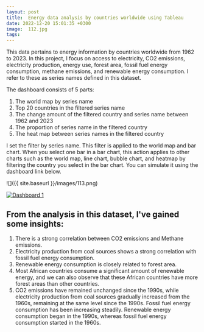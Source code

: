 ```yaml
---
layout: post
title:  Energy data analysis by countries worldwide using Tableau
date: 2022-12-20 15:01:35 +0300
image:  112.jpg
tags:   
---
```

This data pertains to energy information by countries worldwide from 1962 to 2023. In this project, I focus on access to electricity, CO2 emissions, electricity production, energy use, forest area, fossil fuel energy consumption, methane emissions, and renewable energy consumption. I refer to these as series names defined in this dataset.

The dashboard consists of 5 parts:
1. The world map by series name
2. Top 20 countries in the filtered series name
3. The change amount of the filtered country and series name between 1962 and 2023
4. The proportion of series name in the filtered country
5. The heat map between series names in the filtered country

I set the filter by series name. This filter is applied to the world map and bar chart. When you select one bar in a bar chart, this action applies to other charts such as the world map, line chart, bubble chart, and heatmap by filtering the country you select in the bar chart. You can simulate it using the dashboard link below.

![]({{ site.baseurl }}/images/113.png)

<div class='tableauPlaceholder' id='viz1719477382968' style='position: relative'><noscript><a href='#'><img alt='Dashboard 1 ' src='https:&#47;&#47;public.tableau.com&#47;static&#47;images&#47;En&#47;Energydataanalysisbycountriesworldwide&#47;Dashboard1&#47;1_rss.png' style='border: none' /></a></noscript><object class='tableauViz'  style='display:none;'><param name='host_url' value='https%3A%2F%2Fpublic.tableau.com%2F' /> <param name='embed_code_version' value='3' /> <param name='site_root' value='' /><param name='name' value='Energydataanalysisbycountriesworldwide&#47;Dashboard1' /><param name='tabs' value='no' /><param name='toolbar' value='yes' /><param name='static_image' value='https:&#47;&#47;public.tableau.com&#47;static&#47;images&#47;En&#47;Energydataanalysisbycountriesworldwide&#47;Dashboard1&#47;1.png' /> <param name='animate_transition' value='yes' /><param name='display_static_image' value='yes' /><param name='display_spinner' value='yes' /><param name='display_overlay' value='yes' /><param name='display_count' value='yes' /><param name='language' value='en-GB' /></object></div>                <script type='text/javascript'>                    var divElement = document.getElementById('viz1719477382968');                    var vizElement = divElement.getElementsByTagName('object')[0];                    if ( divElement.offsetWidth > 800 ) { vizElement.style.width='1000px';vizElement.style.height='827px';} else if ( divElement.offsetWidth > 500 ) { vizElement.style.width='1000px';vizElement.style.height='827px';} else { vizElement.style.width='100%';vizElement.style.height='1577px';}                     var scriptElement = document.createElement('script');                    scriptElement.src = 'https://public.tableau.com/javascripts/api/viz_v1.js';                    vizElement.parentNode.insertBefore(scriptElement, vizElement);                </script>


## From the analysis in this dataset, I've gained some insights:
1. There is a strong correlation between CO2 emissions and Methane emissions.
2. Electricity production from coal sources shows a strong correlation with fossil fuel energy consumption.
3. Renewable energy consumption is closely related to forest area.
4. Most African countries consume a significant amount of renewable energy, and we can also observe that these African countries have more forest areas than other countries.
5. CO2 emissions have remained unchanged since the 1990s, while electricity production from coal sources gradually increased from the 1960s, remaining at the same level since the 1990s. Fossil fuel energy consumption has been increasing steadily. Renewable energy consumption began in the 1990s, whereas fossil fuel energy consumption started in the 1960s.





